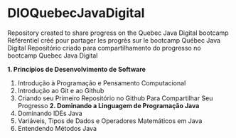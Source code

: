 # DIOQuebecJavaDigital
Repository created to share progress on the Quebec Java Digital bootcamp 
Référentiel créé pour partager les progrès sur le bootcamp Québec Java Digital
Repositório criado para compartilhamento do progresso no bootcamp Quebec Java Digital

**1. Princípios de Desenvolvimento de Software**
  1. Introdução à Programação e Pensamento Computacional
  2. Introdução ao Git e ao Github
  3. Criando seu Primeiro Repositório no Github Para Compartilhar Seu Progresso
**2. Dominando a Linguagem de Programação Java**
  1. Dominando IDEs Java
  2. Variáveis, Tipos de Dados e Operadores Matemáticos em Java
  3. Entendendo Métodos Java

